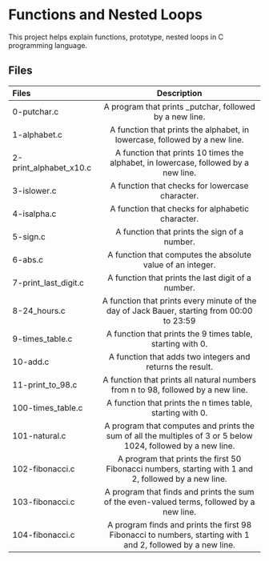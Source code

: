 # Functions and Nested Loops

This project helps explain functions, prototype, nested loops in C programming language.

## Files

| Files | Description |
|:------|:-----------:|
|0-putchar.c | A program that prints _putchar, followed by a new line.|
|1-alphabet.c | A function that prints the alphabet, in lowercase, followed by a new line.|
|2-print_alphabet_x10.c | A function that prints 10 times the alphabet, in lowercase, followed by a new line.|
|3-islower.c | A function that checks for lowercase character.|
|4-isalpha.c |  A function that checks for alphabetic character.|
|5-sign.c | A function that prints the sign of a number.|
|6-abs.c | A function that computes the absolute value of an integer.|
|7-print_last_digit.c |  A function that prints the last digit of a number.|
|8-24_hours.c |  A function that prints every minute of the day of Jack Bauer, starting from 00:00 to 23:59|
|9-times_table.c |  A function that prints the 9 times table, starting with 0.|
|10-add.c | A function that adds two integers and returns the result.|
|11-print_to_98.c |  A function that prints all natural numbers from n to 98, followed by a new line.|
|100-times_table.c |  A function that prints the n times table, starting with 0.|
|101-natural.c |  A program that computes and prints the sum of all the multiples of 3 or 5 below 1024, followed by a new line.|
|102-fibonacci.c |  A program that prints the first 50 Fibonacci numbers, starting with 1 and 2, followed by a new line.|
|103-fibonacci.c |  A program that finds and prints the sum of the even-valued terms, followed by a new line.|
|104-fibonacci.c |  A program finds and prints the first 98 Fibonacci to numbers, starting with 1 and 2, followed by a new line.|
